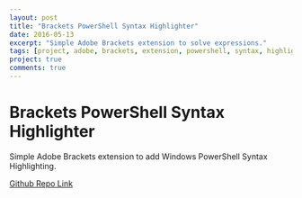 ```yaml
---
layout: post
title: "Brackets PowerShell Syntax Highlighter"
date: 2016-05-13
excerpt: "Simple Adobe Brackets extension to solve expressions."
tags: [project, adobe, brackets, extension, powershell, syntax, highlight]
project: true
comments: true
---
```


# Brackets PowerShell Syntax Highlighter
Simple Adobe Brackets extension to add Windows PowerShell Syntax Highlighting.

[Github Repo Link](https://github.com/rroylance/brackets-powershell-syntax)
